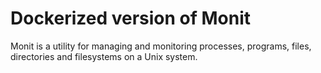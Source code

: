 # Dockerized version of Monit

Monit is a utility for managing and monitoring processes, programs, files, directories and filesystems on a Unix system.
